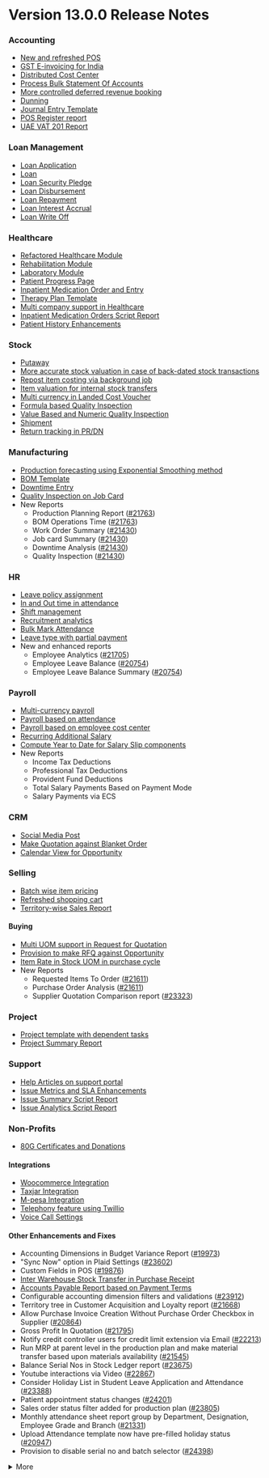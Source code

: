 # Version 13.0.0 Release Notes

### Accounting
- [New and refreshed POS](https://github.com/frappe/erpnext/pull/20789)
- [GST E-invoicing for India](https://docs.polybit.gr/docs/user/manual/en/regional/india/setup-e-invoicing)
- [Distributed Cost Center](https://docs.polybit.gr/docs/user/manual/en/accounts/distributed-cost-center)
- [Process Bulk Statement Of Accounts](https://docs.polybit.gr/docs/user/manual/en/accounts/process-statement-of-accounts)
- [More controlled deferred revenue booking](https://docs.polybit.gr/docs/user/manual/en/accounts/process-deferred-accounting)
- [Dunning](https://docs.polybit.gr/docs/user/manual/en/accounts/dunning)
- [Journal Entry Template](https://docs.polybit.gr/docs/user/manual/en/accounts/journal-entry-template)
- [POS Register report](https://github.com/frappe/erpnext/pull/23313)
- [UAE VAT 201 Report](https://github.com/frappe/erpnext/pull/23447)


### Loan Management
- [Loan Application](https://docs.polybit.gr/docs/user/manual/en/loan-management/loan-application)
- [Loan](https://docs.polybit.gr/docs/user/manual/en/loan-management/loan)
- [Loan Security Pledge](https://docs.polybit.gr/docs/user/manual/en/loan-management/loan-security-pledge)
- [Loan Disbursement](https://docs.polybit.gr/docs/user/manual/en/loan-management/loan-disbursement)
- [Loan Repayment](https://docs.polybit.gr/docs/user/manual/en/loan-management/loan-repayment)
- [Loan Interest Accrual](https://docs.polybit.gr/docs/user/manual/en/loan-management/loan-interest-accrual)
- [Loan Write Off](https://docs.polybit.gr/docs/user/manual/en/loan-management/loan-write-off)

### Healthcare
- [Refactored Healthcare Module](https://docs.polybit.gr/docs/user/manual/en/healthcare)
- [Rehabilitation Module](https://docs.polybit.gr/docs/user/manual/en/healthcare/exercise_type)
- [Laboratory Module](https://docs.polybit.gr/docs/user/manual/en/healthcare/setup_laboratory)
- [Patient Progress Page](https://github.com/frappe/erpnext/pull/22474)
- [Inpatient Medication Order and Entry](https://docs.polybit.gr/docs/user/manual/en/healthcare/inpatient_medication_entry)
- [Therapy Plan Template](https://docs.polybit.gr/docs/user/manual/en/healthcare/therapy_plan)
- [Multi company support in Healthcare](https://github.com/frappe/erpnext/pull/21290)
- [Inpatient Medication Orders Script Report](https://github.com/frappe/erpnext/pull/23984)
- [Patient History Enhancements](https://github.com/frappe/erpnext/pull/24033)


### Stock
- [Putaway](https://docs.polybit.gr/docs/user/manual/en/stock/putaway-rule)
- [More accurate stock valuation in case of back-dated stock transactions](https://github.com/frappe/erpnext/pull/24183)
- [Repost item costing via background job](https://github.com/frappe/erpnext/pull/24183)
- [Item valuation for internal stock transfers](https://github.com/frappe/erpnext/pull/24200)
- [Multi currency in Landed Cost Voucher](https://github.com/frappe/erpnext/pull/24127)
- [Formula based Quality Inspection](https://docs.polybit.gr/docs/user/manual/en/stock/quality-inspection)
- [Value Based and Numeric Quality Inspection](https://github.com/frappe/erpnext/pull/24181)
- [Shipment](https://github.com/frappe/erpnext/pull/22914)
- [Return tracking in PR/DN](https://github.com/frappe/erpnext/pull/22859)

### Manufacturing
- [Production forecasting using Exponential Smoothing method](https://docs.polybit.gr/docs/user/manual/en/manufacturing/reports/demand-driven-forecasting)
- [BOM Template](https://docs.polybit.gr/docs/user/manual/en/manufacturing/bill-of-materials#34-bom-template)
- [Downtime Entry](https://docs.polybit.gr/docs/user/manual/en/manufacturing/downtime-entry)
- [Quality Inspection on Job Card](https://github.com/frappe/erpnext/pull/23964)
- New Reports
  - Production Planning Report ([#21763](https://github.com/frappe/erpnext/pull/21763))
  - BOM Operations Time ([#21763](https://github.com/frappe/erpnext/pull/21763))
  - Work Order Summary ([#21430](https://github.com/frappe/erpnext/pull/21430))
  - Job card Summary ([#21430](https://github.com/frappe/erpnext/pull/21430))
  - Downtime Analysis ([#21430](https://github.com/frappe/erpnext/pull/21430))
  - Quality Inspection ([#21430](https://github.com/frappe/erpnext/pull/21430))

### HR
- [Leave policy assignment](https://github.com/frappe/erpnext/pull/23112)
- [In and Out time in attendance](https://github.com/frappe/erpnext/pull/21547)
- [Shift management](https://docs.polybit.gr/docs/user/manual/en/human-resources/shift-management)
- [Recruitment analytics](https://github.com/frappe/erpnext/pull/21732)
- [Bulk Mark Attendance](https://github.com/frappe/erpnext/pull/20062)
- [Leave type with partial payment](https://github.com/frappe/erpnext/pull/23173)
- New and enhanced reports
    - Employee Analytics ([#21705](https://github.com/frappe/erpnext/pull/21705))
    - Employee Leave Balance ([#20754](https://github.com/frappe/erpnext/pull/20754))
    - Employee Leave Balance Summary ([#20754](https://github.com/frappe/erpnext/pull/20754))

### Payroll
- [Multi-currency payroll](https://github.com/frappe/erpnext/pull/23519)
- [Payroll based on attendance](https://github.com/frappe/erpnext/pull/21258)
- [Payroll based on employee cost center](https://github.com/frappe/erpnext/pull/21609)
- [Recurring Additional Salary](https://github.com/frappe/erpnext/pull/20936)
- [Compute Year to Date for Salary Slip components](https://github.com/frappe/erpnext/pull/24362)
- New Reports
  - Income Tax Deductions
  - Professional Tax Deductions
  - Provident Fund Deductions
  - Total Salary Payments Based on Payment Mode
  - Salary Payments via ECS

### CRM
- [Social Media Post](https://docs.polybit.gr/docs/user/manual/en/CRM/social-media-post)
- [Make Quotation against Blanket Order](https://docs.polybit.gr/docs/user/manual/en/selling/blanket-order)
- [Calendar View for Opportunity](https://github.com/frappe/erpnext/pull/21280)

### Selling
- [Batch wise item pricing](https://github.com/frappe/erpnext/pull/24470)
- [Refreshed shopping cart](https://github.com/frappe/erpnext/pull/22617)
- [Territory-wise Sales Report](https://github.com/frappe/erpnext/pull/20428)

#### Buying
- [Multi UOM support in Request for Quotation](https://github.com/frappe/erpnext/pull/22249)
- [Provision to make RFQ against Opportunity](https://github.com/frappe/erpnext/pull/22765)
- [Item Rate in Stock UOM in purchase cycle](https://github.com/frappe/erpnext/pull/24315)
- New Reports
  - Requested Items To Order ([#21611](https://github.com/frappe/erpnext/pull/21611))
  - Purchase Order Analysis ([#21611](https://github.com/frappe/erpnext/pull/21611))
  - Supplier Quotation Comparison report ([#23323](https://github.com/frappe/erpnext/pull/23323))

### Project
- [Project template with dependent tasks](https://github.com/frappe/erpnext/pull/24092)
- [Project Summary Report](https://github.com/frappe/erpnext/pull/21587)

### Support
- [Help Articles on support portal](https://github.com/frappe/erpnext/pull/22194)
- [Issue Metrics and SLA Enhancements](https://github.com/frappe/erpnext/pull/21617)
- [Issue Summary Script Report](https://docs.polybit.gr/docs/user/manual/en/support/support_reports)
- [Issue Analytics Script Report](https://docs.polybit.gr/docs/user/manual/en/support/support_reports)

### Non-Profits
- [80G Certificates and Donations](https://docs.polybit.gr/docs/user/manual/en/non_profit/tax_exemption_80g_certificate)

#### Integrations
- [Woocommerce Integration](https://docs.polybit.gr/docs/user/manual/en/erpnext_integration/woocommerce_integration)
- [Taxjar Integration](https://github.com/frappe/erpnext/pull/21047)
- [M-pesa Integration](https://docs.polybit.gr/docs/user/manual/en/erpnext_integration/mpesa-integration)
- [Telephony feature using Twillio](https://github.com/frappe/erpnext/pull/24032)
- [Voice Call Settings](https://github.com/frappe/erpnext/pull/24126)


#### Other Enhancements and Fixes
- Accounting Dimensions in Budget Variance Report ([#19973](https://github.com/frappe/erpnext/pull/19973))
- "Sync Now" option in Plaid Settings ([#23602](https://github.com/frappe/erpnext/pull/23602))
- Custom Fields in POS ([#19876](https://github.com/frappe/erpnext/pull/19876))
- [Inter Warehouse Stock Transfer in Purchase Receipt](https://docs.polybit.gr/docs/user/manual/en/stock/articles/material-transfer-from-delivery-note)
- [Accounts Payable Report based on Payment Terms](https://docs.polybit.gr/docs/user/manual/en/accounts/accounting-reports)
- Configurable accounting dimension filters and validations ([#23912](https://github.com/frappe/erpnext/pull/23912))
- Territory tree in Customer Acquisition and Loyalty report ([#21668](https://github.com/frappe/erpnext/pull/21668))
- Allow Purchase Invoice Creation Without Purchase Order Checkbox in Supplier ([#20864](https://github.com/frappe/erpnext/pull/20864))
- Gross Profit In Quotation ([#21795](https://github.com/frappe/erpnext/pull/21795))
- Notify credit controller users for credit limit extension via Email ([#22213](https://github.com/frappe/erpnext/pull/22213))
- Run MRP at parent level in the production plan and make material transfer based upon materials availability ([#21545](https://github.com/frappe/erpnext/pull/21545))
- Balance Serial Nos in Stock Ledger report ([#23675](https://github.com/frappe/erpnext/pull/23675))
- Youtube interactions via Video  ([#22867](https://github.com/frappe/erpnext/pull/22867))
- Consider Holiday List in Student Leave Application and Attendance ([#23388](https://github.com/frappe/erpnext/pull/23388))
- Patient appointment status changes ([#24201](https://github.com/frappe/erpnext/pull/24201))
- Sales order status filter added for production plan ([#23805](https://github.com/frappe/erpnext/pull/23805))
- Monthly attendance sheet report group by Department, Designation, Employee Grade and Branch ([#21331](https://github.com/frappe/erpnext/pull/21331))
- Upload Attendance template now have pre-filled holiday status ([#20947](https://github.com/frappe/erpnext/pull/20947))
- Provision to disable serial no and batch selector ([#24398](https://github.com/frappe/erpnext/pull/24398))

<details>
<summary>More</summary>

- Fetch Items from BOM in Stock Entry([#19498](https://github.com/frappe/erpnext/pull/19498))
- Supplier Sourced Items in BOM ([#23557](https://github.com/frappe/erpnext/pull/23557))
- Close Production Plan ([#23728](https://github.com/frappe/erpnext/pull/23728))
- Button to create Stock Entry for Drug Shortage ([#24012](https://github.com/frappe/erpnext/pull/24012))
- Added column cost center in Accounts Receivable report ([#23835](https://github.com/frappe/erpnext/pull/23835))
- Added jinja templating in Contract Template ([#24046](https://github.com/frappe/erpnext/pull/24046))
- Make account number length configurable ([#23845](https://github.com/frappe/erpnext/pull/23845))
- Add company and correct filter in bank reconciliation statement ([#23614](https://github.com/frappe/erpnext/pull/23614))
- Added Condition field in Pricing Rule ([#23014](https://github.com/frappe/erpnext/pull/23014))
- Open lead status on next contact date ([#23445](https://github.com/frappe/erpnext/pull/23445))
- [Tax Category in POS Profile](https://docs.polybit.gr/docs/user/manual/en/accounts/pos-profile)
- Added phone field in product Inquiry ([#23170](https://github.com/frappe/erpnext/pull/23170))
- Allow Discharge despite Unbilled Healthcare Services ([#24281](https://github.com/frappe/erpnext/pull/24281))
- Do Not Bill Patient Encounters for Inpatients ([#24355](https://github.com/frappe/erpnext/pull/24355))
- Autofill Supplier pop-up when only 1 Supplier in RFQ ([#22512](https://github.com/frappe/erpnext/pull/22512))
- Accounting entries for service item in Purchase receipt ([#22223](https://github.com/frappe/erpnext/pull/22223))
- Added Project in Sales Analytics report ([#23309](https://github.com/frappe/erpnext/pull/23309))
- Added all companies option in employee tree to view employee across all companies ([#22573](https://github.com/frappe/erpnext/pull/22573))
- Email Group Option In Email Campaign ([#22731](https://github.com/frappe/erpnext/pull/22731))
- Stock Report Enhancements ([#21727](https://github.com/frappe/erpnext/pull/21727))
- Added range for age in stock ageing ([#22622](https://github.com/frappe/erpnext/pull/22622))
- Report Summary in Financial Statement([#20876](https://github.com/frappe/erpnext/pull/20876))
- Added sequence id in routing for the completion of operations sequentially ([#23641](https://github.com/frappe/erpnext/pull/23641))
- Nested Set filtering for Accounting Dimension
- Add/Remove Items from submitted Sales/Purchase Order
- Provision to edit Item Details from Marketplace
- Scan Barcode in Purchase Receipt
- Disable Rounded Totals Checkbox for Salary Slips in HR Settings

- Renamed Loan Management to Loan on Desk Page ([#21877](https://github.com/frappe/erpnext/pull/21877))
- Added Expense Approver field in Employee master ([#22244](https://github.com/frappe/erpnext/pull/22244))
- Bill all hours by default on Timesheet ([#22155](https://github.com/frappe/erpnext/pull/22155))
- Unable to cancel employee advance ([#22374](https://github.com/frappe/erpnext/pull/22374))
- Status error in purchase invoice ([#22351](https://github.com/frappe/erpnext/pull/22351))
- Item-wise sales and purchase register export ([#22184](https://github.com/frappe/erpnext/pull/22184))
- Billing address in for Purchase documents ([#22233](https://github.com/frappe/erpnext/pull/22233))
- Handle canceled entries in financial statements ([#22231](https://github.com/frappe/erpnext/pull/22231))
- Default period start date and period end date for financial statements ([#22011](https://github.com/frappe/erpnext/pull/22011))
- Update Packed Items via Update Items in Sales Order ([#22392](https://github.com/frappe/erpnext/pull/22392))
- Hide delete company transactions button if not system manager ([#21839](https://github.com/frappe/erpnext/pull/21839))
- Skipping total row for tree-view reports ([#22350](https://github.com/frappe/erpnext/pull/22350))
- Cancelled entries in tds payable monthly report ([#22131](https://github.com/frappe/erpnext/pull/22131))
- Inter-company Invoice currency for multicurrency transactions ([#21984](https://github.com/frappe/erpnext/pull/21984))
- Filter batches based on item and warehouse in Pick List (develop) ([#21780](https://github.com/frappe/erpnext/pull/21780))
- Set cost center in Expense Claim child based on parent (if missing) ([#22175](https://github.com/frappe/erpnext/pull/22175))
- Item wise backdated stock entry posting for immutable ledger ([#22366](https://github.com/frappe/erpnext/pull/22366))
- Shopping cart UI fixes ([#22137](https://github.com/frappe/erpnext/pull/22137))
- Filter Leave Type based on allocation for a particular employee ([#22050](https://github.com/frappe/erpnext/pull/22050))
- Party validation for inter-warehouse transaction ([#22186](https://github.com/frappe/erpnext/pull/22186))
- Manufacturing dashboard and work order summary chart ([#21946](https://github.com/frappe/erpnext/pull/21946))
- IP Admission and Discharge, Minor fixes ([#21817](https://github.com/frappe/erpnext/pull/21817))
- Validation of Purchase Order against Material Request missing ([#22192](https://github.com/frappe/erpnext/pull/22192))
- Staffing Plan validation ([#22379](https://github.com/frappe/erpnext/pull/22379))
- Do not allow backdated stock transactions in previous fiscal year ([#21967](https://github.com/frappe/erpnext/pull/21967))
- Employee Advance Return not working ([#21812](https://github.com/frappe/erpnext/pull/21812))
- Added card for reports on education desk ([#21853](https://github.com/frappe/erpnext/pull/21853))
- Refactored project summary report  ([#21943](https://github.com/frappe/erpnext/pull/21943))
- Revenue and Customer Count only in date range in Customer Acquitition Report ([#22210](https://github.com/frappe/erpnext/pull/22210))
- Alternative item not working for subcontract ([#22386](https://github.com/frappe/erpnext/pull/22386))
- Unable to create batched Item ([#22393](https://github.com/frappe/erpnext/pull/22393))
- Filters for the manufacturing reports ([#21960](https://github.com/frappe/erpnext/pull/21960))
- Raw material warehouse in Production Planning Report ([#21982](https://github.com/frappe/erpnext/pull/21982))
- Allowed LWP leave types to select in Leave Application even if there is no allocation against them ([#22197](https://github.com/frappe/erpnext/pull/22197))
- Report not working on parameter Grade ([#21951](https://github.com/frappe/erpnext/pull/21951))
- Allow to enter Relieving date if employee status is Left ([#22242](https://github.com/frappe/erpnext/pull/22242))
- Resetting lost reason in opportunity and quotation ([#22378](https://github.com/frappe/erpnext/pull/22378))
- Filtering issues in opening invoice creation tool ([#21969](https://github.com/frappe/erpnext/pull/21969))
- Set default reference Id for "On Previous Row Amount" and "On Previous Row Total" ([#22346](https://github.com/frappe/erpnext/pull/22346))
- UX date range field separated in from and to date fields. ([#21765](https://github.com/frappe/erpnext/pull/21765))
- Enable show_configure_button when shopping cart is enabled ([#22468](https://github.com/frappe/erpnext/pull/22468))
- Setup status indicators for Job Offer and Job Applicant (develop) ([#22445](https://github.com/frappe/erpnext/pull/22445))
- Item-wise sales history report ([#22783](https://github.com/frappe/erpnext/pull/22783))
- Setting filter for project in kanban board ([#22717](https://github.com/frappe/erpnext/pull/22717))
- Dashboard For Timesheet ([#22750](https://github.com/frappe/erpnext/pull/22750))
- Handle custom statuses for the pause SLA configuration ([#22349](https://github.com/frappe/erpnext/pull/22349))
- Quality Feedback and Template ([#22571](https://github.com/frappe/erpnext/pull/22571))
- Unable to change link from new lead to existing customer ([#22787](https://github.com/frappe/erpnext/pull/22787))
- Move Issue List actions under 'Actions' dropdown (ux) ([#22710](https://github.com/frappe/erpnext/pull/22710))
- Cost center should only show option of selected company ([#22598](https://github.com/frappe/erpnext/pull/22598))
- Serial No Rename does not affect  Stock Ledger Entry ([#22746](https://github.com/frappe/erpnext/pull/22746))
- Descriptions not copied while creating Fees from Fee Structure ([#22792](https://github.com/frappe/erpnext/pull/22792))
- Company filter for cost_center and expense_account in all sales and purchase transactions ([#22478](https://github.com/frappe/erpnext/pull/22478))
- Arrangements of filters for reports accounts payable & receivable  ([#22636](https://github.com/frappe/erpnext/pull/22636))
- Update the project after task deletion so that the % completed shows correct value ([#22591](https://github.com/frappe/erpnext/pull/22591))
- Block Invalid Serial No updates in Maintenance Schedule ([#22665](https://github.com/frappe/erpnext/pull/22665))
- Fetch item price in sales invoice based on it's validity ([#22563](https://github.com/frappe/erpnext/pull/22563))
- Add view ledger button for cancelled docs ([#22432](https://github.com/frappe/erpnext/pull/22432))
- Allow creating SLA documents even if SLA tracking is not enabled ([#22608](https://github.com/frappe/erpnext/pull/22608))
- Quotation list view blank if quotation_to field not set as a standard filter ([#22672](https://github.com/frappe/erpnext/pull/22672))
- Salary deductions report fixes ([#22397](https://github.com/frappe/erpnext/pull/22397))
22727))
- Incorrect delivered qty in Supplier-Wise Sales Analytics ([#22631](https://github.com/frappe/erpnext/pull/22631))
- Moved parent warehouse to top section also added a section break ([#22708](https://github.com/frappe/erpnext/pull/22708))
- Skip Progress and Completed by fields on Task Duplication ([#22565](https://github.com/frappe/erpnext/pull/22565))
- Incorrect stock after merging the items ([#22526](https://github.com/frappe/erpnext/pull/22526))
- Letter head not found in opening invoice creation tool ([#22488](https://github.com/frappe/erpnext/pull/22488))
- Cannot cancel asset and asset movement ([#22441](https://github.com/frappe/erpnext/pull/22441))
- Fetch project-related info in Timesheet ([#22423](https://github.com/frappe/erpnext/pull/22423))
- Currency symbol not showing as per company currency in stock balance report ([#22724](https://github.com/frappe/erpnext/pull/22724))
- Add default cost center in payment reconciliation JV ([#22614](https://github.com/frappe/erpnext/pull/22614))
- Stock Reconciliation Invalid Quantity for Batched Item ([#22726](https://github.com/frappe/erpnext/pull/22726))
- Project link not set in accounts other than profit and loss accounts ([#22051](https://github.com/frappe/erpnext/pull/22051))
- Buying price for non stock item in gross profit report ([#22616](https://github.com/frappe/erpnext/pull/22616))
- Multi currency payment reconciliation ([#22738](https://github.com/frappe/erpnext/pull/22738))
- Cannot cancel assets with repair pending ([#22440](https://github.com/frappe/erpnext/pull/22440))
- Reset homepage to home after unchecking products page ([#22736](https://github.com/frappe/erpnext/pull/22736))
- Generic Message in previous doc validation for buying and selling ([#22546](https://github.com/frappe/erpnext/pull/22546))
- Expense claim outstanding while making payment entry ([#22735](https://github.com/frappe/erpnext/pull/22735))
- Take parent cost center for child if no cost center at child in expense claim ([#22496](https://github.com/frappe/erpnext/pull/22496))
- Consider company fiscal year for getting balance ([#22577](https://github.com/frappe/erpnext/pull/22577))
- Pick List empty table and Serial-Batch items handling ([#22426](https://github.com/frappe/erpnext/pull/22426))
- Show total row in print format of financial statement ([#22693](https://github.com/frappe/erpnext/pull/22693))
- Set Root as Parent if no parent in new tree view node ([#22497](https://github.com/frappe/erpnext/pull/22497))
- Multiple pos issues ([#23725](https://github.com/frappe/erpnext/pull/23725))
- Calculate taxes if tax is based on item quantity and inclusive on item price ([#23001](https://github.com/frappe/erpnext/pull/23001))
- Contact us button not visible in the website for the non variant items ([#23217](https://github.com/frappe/erpnext/pull/23217))
- Not able to make Material Request from Sales Order ([#23669](https://github.com/frappe/erpnext/pull/23669))
- Capture advance payments in payment order ([#23256](https://github.com/frappe/erpnext/pull/23256))
- Program and Course Enrollment fixes ([#23333](https://github.com/frappe/erpnext/pull/23333))
- Cannot create asset if cwip disabled and account not set ([#23580](https://github.com/frappe/erpnext/pull/23580))
- Cannot merge pos invoices with inclusive tax ([#23541](https://github.com/frappe/erpnext/pull/23541))
- Do not allow Company as accounting dimension ([#23755](https://github.com/frappe/erpnext/pull/23755))
- Set value of wrong Bank Account field in Payment Entry ([#22302](https://github.com/frappe/erpnext/pull/22302))
- Reverse journal entry for multi-currency ([#23165](https://github.com/frappe/erpnext/pull/23165))
- Updated integrations desk page ([#23772](https://github.com/frappe/erpnext/pull/23772))
- Assessment Result child table not visible when accessed via Assessment Plan dashboard ([#22880](https://github.com/frappe/erpnext/pull/22880))
- Conversion factor fixes in Stock Entry ([#23407](https://github.com/frappe/erpnext/pull/23407))
- Total calculations for multi-currency RCM invoices ([#23072](https://github.com/frappe/erpnext/pull/23072))
- Show accounts in financial statements upto level 20 ([#23718](https://github.com/frappe/erpnext/pull/23718))
- Consolidated financial statement sums values into wrong parent ([#23288](https://github.com/frappe/erpnext/pull/23288))
- Set SLA variance in seconds for Duration fieldtype ([#23765](https://github.com/frappe/erpnext/pull/23765))
- Added missing reports on selling desk ([#23548](https://github.com/frappe/erpnext/pull/23548))
- Fixed heading in the mobile view ([#23145](https://github.com/frappe/erpnext/pull/23145))
- Misleading filters on Item tax Template Link field ([#22918](https://github.com/frappe/erpnext/pull/22918))
- Do not consider opening entries for TDS calculation ([#23597](https://github.com/frappe/erpnext/pull/23597))
- Attendance calendar map fix ([#23245](https://github.com/frappe/erpnext/pull/23245))
- Post cancellation accounting entry on posting date instead of current ([#23361](https://github.com/frappe/erpnext/pull/23361))
- Set Customer only if Contact is present ([#23704](https://github.com/frappe/erpnext/pull/23704))
- Add Delivery Note Count in Sales Invoice Dashboard ([#23161](https://github.com/frappe/erpnext/pull/23161))
- Breadcrumbs for Maintenance Visit and Schedule ([#23369](https://github.com/frappe/erpnext/pull/23369))
- Raise Error on over receipt/consumption for sub-contracted PR ([#23195](https://github.com/frappe/erpnext/pull/23195))
- Validate if company not set in the Payment Entry ([#23419](https://github.com/frappe/erpnext/pull/23419))
- Ignore company and bank account doctype while deleting company transactions ([#22953](https://github.com/frappe/erpnext/pull/22953))
- Sales funnel data is inconsistent ([#23110](https://github.com/frappe/erpnext/pull/23110))
- Credit Limit Email not working ([#23059](https://github.com/frappe/erpnext/pull/23059))
- Add Company in list fields to fetch for Expense Claim ([#23007](https://github.com/frappe/erpnext/pull/23007))
- Issue form cleaned up and renamed Minutes to First Response field ([#23066](https://github.com/frappe/erpnext/pull/23066))
- Quotation lost reason options fix ([#22814](https://github.com/frappe/erpnext/pull/22814))
- Tax amounts in HSN Wise Outward summary ([#23076](https://github.com/frappe/erpnext/pull/23076))
- Patient Appointment not able to save ([#23434](https://github.com/frappe/erpnext/pull/23434))
- Removed Working Hours field from Company ([#23009](https://github.com/frappe/erpnext/pull/23009))
- Added check-in time validation in the Inpatient Record - Transfer ([#22958](https://github.com/frappe/erpnext/pull/22958))
- Handle Blank from/to range in Numeric Item Attribute ([#23483](https://github.com/frappe/erpnext/pull/23483))
- Sequence Matcher error in Bank Reconciliation ([#23539](https://github.com/frappe/erpnext/pull/23539))
- Fixed Conversion Factor rate for the BOM Exploded Item ([#23151](https://github.com/frappe/erpnext/pull/23151))
- Payment Schedule not fetching ([#23476](https://github.com/frappe/erpnext/pull/23476))
- Validate if removed Item Attributes exist in variant items ([#22911](https://github.com/frappe/erpnext/pull/22911))
- Set default billing address for purchase documents ([#22950](https://github.com/frappe/erpnext/pull/22950))
- Added help link in navbar settings ([#22943](https://github.com/frappe/erpnext/pull/22943))
- Apply TDS on Purchase Invoice creation from Purchase Order and Purchase Receipt ([#23282](https://github.com/frappe/erpnext/pull/23282))
- Education Module fixes ([#23714](https://github.com/frappe/erpnext/pull/23714))
- Filter out cancelled entries in customer ledger summary ([#23205](https://github.com/frappe/erpnext/pull/23205))
- Fiscal Year and Tax Rates for Italy ([#23623](https://github.com/frappe/erpnext/pull/23623))
- Production Plan incorrect Work Order qty ([#23264](https://github.com/frappe/erpnext/pull/23264))
- Added new filters in the Batch-wise Balance History report ([#23676](https://github.com/frappe/erpnext/pull/23676))
- Update state code and union territory for Daman and Diu ([#22988](https://github.com/frappe/erpnext/pull/22988))
- Set Stock UOM in item while creating Material Request from Stock Entry ([#23436](https://github.com/frappe/erpnext/pull/23436))
- Sales Order to Purchase Order flow improvement ([#23357](https://github.com/frappe/erpnext/pull/23357))
- Student Admission and Student Applicant fixes ([#23515](https://github.com/frappe/erpnext/pull/23515))
- Loan disbursement amount validation ([#24000](https://github.com/frappe/erpnext/pull/24000))
- Making company address read-only in delivery note ([#23890](https://github.com/frappe/erpnext/pull/23890))
- BOM stock report color showing always red ([#23994](https://github.com/frappe/erpnext/pull/23994))
- Added filter for customer field in Issue ([#24051](https://github.com/frappe/erpnext/pull/24051))
- Added project link in timesheet form ([#23764](https://github.com/frappe/erpnext/pull/23764))
- Update integrations desk page ([#23767](https://github.com/frappe/erpnext/pull/23767))
- Place of supply change on address change ([#23941](https://github.com/frappe/erpnext/pull/23941))
- TDS calculation, skip invoices with "Apply Tax Withholding Amount" has disabled ([#23672](https://github.com/frappe/erpnext/pull/23672))
- Auto fetch serial nos with modified conversion factor ([#23854](https://github.com/frappe/erpnext/pull/23854))
- Default cost center in item master not set in stock entry ([#23877](https://github.com/frappe/erpnext/pull/23877))
- Incorrect de-link serial no and batch ([#23947](https://github.com/frappe/erpnext/pull/23947))
- Accounting for internal transfer invoices within same company ([#24021](https://github.com/frappe/erpnext/pull/24021))
- Multiple pricing rule with margin type as Percentage is not working ([#24205](https://github.com/frappe/erpnext/pull/24205))
- Added Purchase Order to Global Search ([#24055](https://github.com/frappe/erpnext/pull/24055))
- Cannot expand row in update items dialog ([#23839](https://github.com/frappe/erpnext/pull/23839))
- Maintain stock can't be changed it there is product bundle ([#23989](https://github.com/frappe/erpnext/pull/23989))
- SO to PO Mapping Issue ([#23820](https://github.com/frappe/erpnext/pull/23820))
- Asset with value zero doesn't show up in fixed asset register ([#24091](https://github.com/frappe/erpnext/pull/24091))
- Cannot save customer email & phone ([#23797](https://github.com/frappe/erpnext/pull/23797))
- Incorrect balance value in stock balance report ([#24048](https://github.com/frappe/erpnext/pull/24048))
- Payment Terms not fetched in Purchase Invoice from Purchase Receipt ([#23735](https://github.com/frappe/erpnext/pull/23735))
- Fix for LMS Sign Up link ([#23743](https://github.com/frappe/erpnext/pull/23743))
- Incorrect stock quantity if 'Allow Multiple Material Consumption… ([#24116](https://github.com/frappe/erpnext/pull/24116))
- Added wrong absent days calculation in salary slip ([#23897](https://github.com/frappe/erpnext/pull/23897))
- Purchase receipt to purchase invoice bill date mapping ([#23967](https://github.com/frappe/erpnext/pull/23967))
- Overriding po ([#24022](https://github.com/frappe/erpnext/pull/24022))
- Do not cancel reference document on Quality Inspection cancellation ([#24198](https://github.com/frappe/erpnext/pull/24198))
- Get formatted value in 'taxes' print template ([#24035](https://github.com/frappe/erpnext/pull/24035))
- Don't overrule Item Price via Pricing Rule Rate if 0 ([#23636](https://github.com/frappe/erpnext/pull/23636))
- Job card error handling for operations field ([#23991](https://github.com/frappe/erpnext/pull/23991))
- Validation for journal entry with 0 debit and credit values ([#23975](https://github.com/frappe/erpnext/pull/23975))
- Check if customer exists in product listing ([#24030](https://github.com/frappe/erpnext/pull/24030))
- Asset finance book posting date fix ([#23778](https://github.com/frappe/erpnext/pull/23778))
- Same source and target tables in Status Updater's update query ([#24110](https://github.com/frappe/erpnext/pull/24110))
- Asset finance book depreciation posting date fix ([#23833](https://github.com/frappe/erpnext/pull/23833))
- Ignore exception during leave ledger creation from patch ([#24005](https://github.com/frappe/erpnext/pull/24005))
- Added link of bank reconciliation and clearance in accounting desk page ([#23850](https://github.com/frappe/erpnext/pull/23850))
- Sales invoice add button from sales order dashboard ([#24077](https://github.com/frappe/erpnext/pull/24077))
- Incorrect calculation for consumed qty for subcontract item ([#23257](https://github.com/frappe/erpnext/pull/23257))
- Incorrect required_qty in Production Planning Report ([#24074](https://github.com/frappe/erpnext/pull/24074))
- Email digest user not found ([#23949](https://github.com/frappe/erpnext/pull/23949))
- Delete Receive at Warehouse entry on cancellation of Send to War… ([#24115](https://github.com/frappe/erpnext/pull/24115))
- Added TDS Payable account number and an error message ([#24065](https://github.com/frappe/erpnext/pull/24065))
- Override field_map for job card gantt ([#24155](https://github.com/frappe/erpnext/pull/24155))
- Old shopify order syncing date ([#23990](https://github.com/frappe/erpnext/pull/23990))
- Shipping chanrges not sync in erpnext from shopify ([#24114](https://github.com/frappe/erpnext/pull/24114))
- GSTR B2C report ([#24039](https://github.com/frappe/erpnext/pull/24039))
- Ignore cancelled entries in stock balance report ([#23757](https://github.com/frappe/erpnext/pull/23757))
- Stock ageing report not working ([#23923](https://github.com/frappe/erpnext/pull/23923))
- Incorrect assign to in Maintenance Schedule  ([#23831](https://github.com/frappe/erpnext/pull/23831))
- Improve UX of DATEV report ([#23892](https://github.com/frappe/erpnext/pull/23892))
- Set SLA variance in seconds for Duration fieldtype ([#23765](https://github.com/frappe/erpnext/pull/23765))
- dDouble exception in payroll ([#24078](https://github.com/frappe/erpnext/pull/24078))
- Make asset dashboard charts public ([#23751](https://github.com/frappe/erpnext/pull/23751))
- Don't copy terms and discount from SO to PO ([#23903](https://github.com/frappe/erpnext/pull/23903))
- Ignore doctypes on company transaction delete ([#23864](https://github.com/frappe/erpnext/pull/23864))
- Error handling in Upload Attendance  ([#23907](https://github.com/frappe/erpnext/pull/23907))
- Tax template update on customer address change ([#24160](https://github.com/frappe/erpnext/pull/24160))
- Not able to save bom ([#23910](https://github.com/frappe/erpnext/pull/23910))
- Enable Allow Auto Repeat for standard doctypes having auto_repeat field ([#23776](https://github.com/frappe/erpnext/pull/23776))
- Place of Supply fix in Sales Invoices ([#23785](https://github.com/frappe/erpnext/pull/23785))
- Opening invoices in GSTR-1 report ([#24117](https://github.com/frappe/erpnext/pull/24117))
- Partial serial no return issue ([#24208](https://github.com/frappe/erpnext/pull/24208))
- Import taxjar globally in the taxjar_integration module ([#24027](https://github.com/frappe/erpnext/pull/24027))
- Payroll attendance error ([#23887](https://github.com/frappe/erpnext/pull/23887))
- Loan application link on creating loan ([#23937](https://github.com/frappe/erpnext/pull/23937))
- POS item search includes non stock items ([#23914](https://github.com/frappe/erpnext/pull/23914))
- Paid amount in Sales Invoice POS return resets to 0 ([#24057](https://github.com/frappe/erpnext/pull/24057))
- Fiscal year can be shorter than 12 months ([#23838](https://github.com/frappe/erpnext/pull/23838))
- Loan repayment type option remove ([#23582](https://github.com/frappe/erpnext/pull/23582))
- Item wise tax calculation ([#23744](https://github.com/frappe/erpnext/pull/23744))
- Enabling track changes for stock settings ([#23982](https://github.com/frappe/erpnext/pull/23982))
- Added link of bank reconciliation and clearance in accounting desk page ([#23809](https://github.com/frappe/erpnext/pull/23809))
- Location data on Asset to use command(make_demo) ([#23825](https://github.com/frappe/erpnext/pull/23825))
- Handle Account and Item None not found in Opening Invoice Creation Tool ([#23559](https://github.com/frappe/erpnext/pull/23559))
- Multiple subcontracting issues ([#23662](https://github.com/frappe/erpnext/pull/23662))
- Sequence id override with workstation column ([#23810](https://github.com/frappe/erpnext/pull/23810))
- Leave policy dashboard fix and roles ([#24170](https://github.com/frappe/erpnext/pull/24170))
- Scan barcode does not update barcode item field in sales order ([#24090](https://github.com/frappe/erpnext/pull/24090))
- Item price duplicate checking ([#23408](https://github.com/frappe/erpnext/pull/23408))
- Tax template update on supplier change for India ([#24060](https://github.com/frappe/erpnext/pull/24060))
- Consumed qty logic for subcontracted raw materials ([#23314](https://github.com/frappe/erpnext/pull/23314))
- Finance book not getting added in journal Entry of asset value adjustment ([#24100](https://github.com/frappe/erpnext/pull/24100))
- Set proper state code in ewaybill JSON when GST category is SEZ ([#23953](https://github.com/frappe/erpnext/pull/23953))
- Copying po no when mapping doc ([#23729](https://github.com/frappe/erpnext/pull/23729))
- Duplicate items validation for POS Invoice when allow multiple items is disabled ([#23896](https://github.com/frappe/erpnext/pull/23896))
- Do not allow Company as accounting dimension ([#23749](https://github.com/frappe/erpnext/pull/23749))
- Validation for duplicate Tax Category ([#23978](https://github.com/frappe/erpnext/pull/23978))
- Therapy plan and session fixes ([#23817](https://github.com/frappe/erpnext/pull/23817))
- Pricing rule with transaction not working for additional product ([#24053](https://github.com/frappe/erpnext/pull/24053))
- Inpatient Medication Order and Entry fixes ([#23799](https://github.com/frappe/erpnext/pull/23799))
- Avoid using SQL query to get fiscal year dates ([#24050](https://github.com/frappe/erpnext/pull/24050))
- Auto Statewise gst tax template ([#23832](https://github.com/frappe/erpnext/pull/23832))
- On save sequence id column override with workstation ([#23812](https://github.com/frappe/erpnext/pull/23812))
- Multiple pricing rules are not working on selling side ([#22711](https://github.com/frappe/erpnext/pull/22711))
- Salary slip popup error ([#24192](https://github.com/frappe/erpnext/pull/24192))
- Multiple pricing rule with margin type as Percentage is not working ([#24204](https://github.com/frappe/erpnext/pull/24204))
- Allow statistical component in salary structure. ([#24424](https://github.com/frappe/erpnext/pull/24424))
- Set current asset value before calculating difference amount ([#24119](https://github.com/frappe/erpnext/pull/24119))
- To use Stock UoM in BOM Stock Report ([#24339](https://github.com/frappe/erpnext/pull/24339))
- Accounting entries of asset when submitting purchase receipt ([#24191](https://github.com/frappe/erpnext/pull/24191))
- Batch/Serial Selector for Scanned Batched Item ([#24338](https://github.com/frappe/erpnext/pull/24338))
- Link timesheets with corresponding projects ([#24346](https://github.com/frappe/erpnext/pull/24346))
- Material request wrong status issue ([#24019](https://github.com/frappe/erpnext/pull/24019))
- UX issues in e-invoicing ([#24358](https://github.com/frappe/erpnext/pull/24358))
- Company Wise Valuation Rate for RM in BOM ([#24324](https://github.com/frappe/erpnext/pull/24324))
- Stock ageing should not take cancelled stock entries. ([#24437](https://github.com/frappe/erpnext/pull/24437))
- Partial loan security unpledging ([#24252](https://github.com/frappe/erpnext/pull/24252))
- Asset depreciation ledger ([#24226](https://github.com/frappe/erpnext/pull/24226))
- Back Update from QC based on Batch No ([#24329](https://github.com/frappe/erpnext/pull/24329))
- Fix for not having fiscal year while creating new company ([#24130](https://github.com/frappe/erpnext/pull/24130))
- E-invoice print format not showing other charges ([#24474](https://github.com/frappe/erpnext/pull/24474))
- Tax template update on customer address change ([#24146](https://github.com/frappe/erpnext/pull/24146))
- Do not manufacture same serial no multiple times ([#24164](https://github.com/frappe/erpnext/pull/24164))
- Ignore group cost center validation for period closing voucher ([#24375](https://github.com/frappe/erpnext/pull/24375))
- Partial serial no return issue ([#24207](https://github.com/frappe/erpnext/pull/24207))
- GSTR-1 double entry issue ([#24376](https://github.com/frappe/erpnext/pull/24376))
- Not able to create dunning from sales invoice ([#24349](https://github.com/frappe/erpnext/pull/24349))
- Set company in leave allocation and leave ledger entry ([#24296](https://github.com/frappe/erpnext/pull/24296))
- Allow leave policy assignment to be canceled. ([#24265](https://github.com/frappe/erpnext/pull/24265))
- Removed all day event from shift assignment calendar ([#24397](https://github.com/frappe/erpnext/pull/24397))
- Tax calculation on salary slip for the first month ([#24272](https://github.com/frappe/erpnext/pull/24272))
- Validate tax template for tax category ([#24402](https://github.com/frappe/erpnext/pull/24402))
- Numeric/Non-numeric QI UX ([#24517](https://github.com/frappe/erpnext/pull/24517))
- Finished good produced qty validation ([#24220](https://github.com/frappe/erpnext/pull/24220))
- Incorrect serial no in the subcontracted purchase receipt ([#24354](https://github.com/frappe/erpnext/pull/24354))
- Don't validate warehouse values between Material Request and Stock Entry ([#24294](https://github.com/frappe/erpnext/pull/24294))
- Don't cancel job card if manufacturing entry has made ([#24063](https://github.com/frappe/erpnext/pull/24063))
- Subscription prepaid date validation ([#24356](https://github.com/frappe/erpnext/pull/24356))
- Payment Period based on invoice date report fix/refactor ([#24378](https://github.com/frappe/erpnext/pull/24378))
- Drop ship partial order fixed ([#24072](https://github.com/frappe/erpnext/pull/24072))
- Payment entry multi-currency issue ([#24332](https://github.com/frappe/erpnext/pull/24332))
- Multiple pricing rule issue ([#24515](https://github.com/frappe/erpnext/pull/24515))
- Last purchase rate not updating when voucher cancelled if only one voucher is present ([#24322](https://github.com/frappe/erpnext/pull/24322))
- Do not cancel reference document on Quality Inspection cancellation ([#24197](https://github.com/frappe/erpnext/pull/24197))
- Refactored fetching & validating address from erpnext rather than gst portal ([#24297](https://github.com/frappe/erpnext/pull/24297))
- Opportunity Status fix ([#22944](https://github.com/frappe/erpnext/pull/22944))
- Fixed stock and account balance syncing ([#24644](https://github.com/frappe/erpnext/pull/24644))
- Fixed incorrect stock ledger qty in the stock ledger report and bin ([#24649](https://github.com/frappe/erpnext/pull/24649))
- Fixed Consolidated Financial Statement report ([#24580](https://github.com/frappe/erpnext/pull/24580))
- Repost incompleted backdated transactions ([#24991](https://github.com/frappe/erpnext/pull/24991))
- Unequal debit and credit issue on RCM Invoice ([#24838](https://github.com/frappe/erpnext/pull/24838))
- Period list for exponential smoothing forecasting report ([#24983](https://github.com/frappe/erpnext/pull/24983))
- POS Opening Entry with empty balance detail rows ([#24891](https://github.com/frappe/erpnext/pull/24891))
- Use account_name only in consolidated report ([#24840](https://github.com/frappe/erpnext/pull/24840))
- Validation of job card in stock entry ([#24882](https://github.com/frappe/erpnext/pull/24882))
- Incorrect Nil Exempt and Non GST amount in GSTR3B report ([#24918](https://github.com/frappe/erpnext/pull/24918))
- TDS check getting checked after reload ([#24973](https://github.com/frappe/erpnext/pull/24973))
- Membership and Donation API fixes ([#24900](https://github.com/frappe/erpnext/pull/24900))
- Allow zero valuation in stock reconciliation ([#24985](https://github.com/frappe/erpnext/pull/24985))
- Simplified logic for additional salary ([#24907](https://github.com/frappe/erpnext/pull/24907))
- Allow to select item code in batch naming ([#24825](https://github.com/frappe/erpnext/pull/24825))
- Membership renewal validation (#24963) ([#24964](https://github.com/frappe/erpnext/pull/24964))
</details>